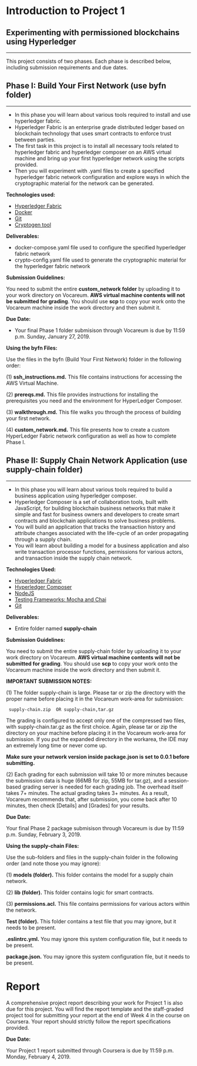 # Introduction to Project 1 

## Experimenting with permissioned blockchains using Hyperledger
----------------------------------------------------------------

This project consists of two phases. Each phase is described below, including submission requirements and due dates.

## Phase I: Build Your First Network (use byfn folder)
--------------------------------------

- In this phase you will learn about various tools required to install and use hyperledger fabric.
- Hyperledger Fabric is an enterprise grade distributed ledger based on blockchain technology that uses smart contracts to enforce trust between parties.
- The first task in this project is to install all necessary tools related to hyperledger fabric and hyperledger composer on an AWS virtual machine and bring up your first hyperledger network using the scripts provided.
- Then you will experiment with .yaml files to create a specified hyperledger fabric network configuration and explore ways in which the cryptographic material for the network can be generated.

**Technologies used:**

- [Hyperledger Fabric](https://hyperledger-fabric.readthedocs.io/en/release-1.3/)
- [Docker](https://docs.docker.com/)
- [Git](https://git-scm.com/docs)
- [Cryptogen tool](https://hyperledger-fabric.readthedocs.io/en/release-1.3/commands/cryptogen.html)


**Deliverables:**

- docker-compose.yaml file used to configure the specified hyperledger fabric network
- crypto-config.yaml file used to generate the cryptographic material for the hyperledger fabric network

**Submission Guidelines:**

You need to submit the entire **custom_network folder** by uploading it to your work directory on Vocareum. **AWS virtual machine contents will not be submitted for grading**. You should use **scp** to copy your work onto the Vocareum machine inside the work directory and then submit it. 

**Due Date:**

- Your final Phase 1 folder submisison through Vocareum is due by 11:59 p.m. Sunday, January 27, 2019.


**Using the byfn Files:**
 
 
 Use the files in the byfn (Build Your First Network) folder in the following order:
 
 (1) **ssh_instructions.md.**  This file contains instructions for accessing the AWS Virtual Machine.
 
 (2) **prereqs.md.**  This file provides instructions for installing the prerequisites you need and the environment for HyperLedger Composer.
 
 (3) **walkthrough.md.**  This file walks you through the process of building your first network.
 
 (4) **custom_network.md.**  This file presents how to create a custom HyperLedger Fabric network configuration as well as how to complete Phase I.
 
 

## Phase II: Supply Chain Network Application (use supply-chain folder)
--------------------------------------

- In this phase you will learn about various tools required to build a business application using hyperledger composer.
- Hyperledger Composer is a set of collaboration tools, built with JavaScript, for building blockchain business networks that make it simple and fast for business owners and developers to create smart contracts and blockchain applications to solve business problems.
- You will build an application that tracks the transaction history and attribute changes associated with the life-cycle of an order propagating through a supply chain.
- You will learn about building a model for a business application and also write transaction processor functions, permissions for various actors, and transaction inside the supply chain network.

**Technologies Used:**

- [Hyperledger Fabric](https://hyperledger-fabric.readthedocs.io/en/release-1.3/)
- [Hyperledger Composer](https://hyperledger.github.io/composer/latest/introduction/introduction.html)
- [NodeJS](https://nodejs.org/en/docs/)
- [Testing Frameworks: Mocha and Chai]()
- [Git](https://git-scm.com/docs) 


**Deliverables:**

- Entire folder named **supply-chain**

**Submission Guidelines:**

You need to submit the entire supply-chain folder by uploading it to your work directory on Vocareum. **AWS virtual machine contents will not be submitted for grading**. You should use **scp** to copy your work onto the Vocareum machine inside the work directory and then submit it.


**IMPORTANT SUBMISSION NOTES:** 

(1) The folder supply-chain is large. Please tar or zip the directory with the proper name before placing it in the Vocareum work-area for submission:

     supply-chain.zip  OR supply-chain,tar.gz

The grading is configured to accept only one of the compressed two files, with supply-chain.tar.gz as the first choice. Again, please tar or zip the directory on your machine before placing it in the Vocareum work-area for submission. If you put the expanded directory in the workarea, the IDE may an extremely long time or never come up. 

**Make sure your network version inside package.json is set to 0.0.1 before submitting.**

(2) Each grading for each submission will take 10 or more minutes because the submission data is huge (66MB for zip, 55MB for tar.gz), and a session-based grading server is needed for each grading job. The overhead itself takes 7+ minutes. The actual grading takes 3+ minutes. As a result, Vocareum recommends that, after submission, you come back after 10 minutes, then check [Details] and [Grades] for your results.


**Due Date:**

Your final Phase 2 package submisison through Vocareum is due by 11:59 p.m. Sunday, February 3, 2019.


**Using the supply-chain Files:**

Use the sub-folders and files in the supply-chain folder in the following order (and note those you may ignore):

(1) **models (folder).**  This folder contains the model for a supply chain network.

(2) **lib (folder).**  This folder contains logic for smart contracts.

(3) **permissions.acl.** This file contains permissions for various actors within the network.

**Test (folder).**  This folder contains a test file that you may ignore, but it needs to be present.

**.eslintrc.yml.**  You may ignore this system configuration file, but it needs to be present.

**package.json.**  You may ignore this system configuration file, but it needs to be present.



# Report

A comprehensive project report describing your work for Project 1 is also due for this project. You will find the report template and the staff-graded project tool for submitting your report at the end of Week 4 in the course on Coursera. Your report should strictly follow the report specifications provided.

**Due Date:**

Your Project 1 report submitted through Coursera is due by 11:59 p.m. Monday, February 4, 2019.









